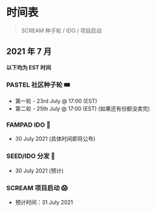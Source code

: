 # 时间表
> SCREAM 种子轮 / IDO / 项目启动

## 2021 年 7 月

**以下均为 EST 时间**

### PASTEL 社区种子轮 🎟

- 第一轮 - 23rd July @ 17:00 (EST)
- 第二轮 - 25th July @ 17:00 (EST) (如果还有份额没卖完)

### FAMPAD IDO 🚀

- 30 July 2021 (具体时间即将公布)

### SEED/IDO 分发 👻

- 30 July 2021 (预计)

### SCREAM 项目启动 😱

- 预计时间：31 July 2021
